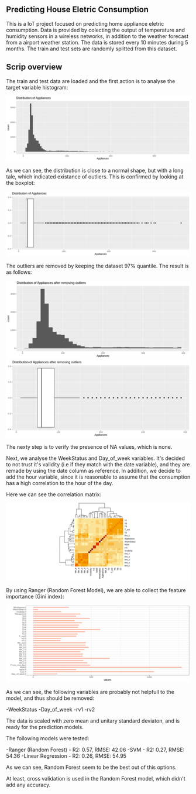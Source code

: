 ##  Predicting House Eletric Consumption

This is a IoT project focused on predicting home appliance eletric consumption. Data is provided by colecting the output of temperature and humidity sensors in a wireless networks, in addition to the weather forecast from a airport weather station. The data is stored every 10 minutes during 5 months. The train and test sets are randomly splitted from this dataset.   

##  Scrip overview

The train and test data are loaded and the first action is to analyse the target variable histogram:

![target_hist](/pictures/target_hist.png)

As we can see, the distribution is close to a normal shape, but with a long tale, which indicated existance of outliers. This is confirmed by looking at the boxplot:

![target_boxplot](/pictures/target_boxplot.png)

The outliers are removed by keeping the dataset 97% quantile. The result is as follows:

![target_hist_after](/pictures/target_hist_after.png)
![target_boxplot_after](/pictures/target_boxplot_after.png)

The nexty step is to verify the presence of NA values, which is none. 

Next, we analyse the WeekStatus and Day_of_week variables. It's decided to not trust it's validity (i.e if they match with the date variable), and they are remade by using the date column as reference. In addition, we decide to add the hour variable, since it is reasonable to assume that the consumption has a high correlation to the hour of the day. 

Here we can see the correlation matrix:

![correlation](/pictures/correlation.png)

By using Ranger (Random Forest Model), we are able to collect the feature importance (Gini index):

![importance](/pictures/importance.png)

As we can see, the following variables are probably not helpfull to the model, and thus should be removed:

-WeekStatus
-Day_of_week
-rv1
-rv2

The data is scaled with zero mean and unitary standard deviaton, and is ready for the prediction models.

The following models were tested:

-Ranger (Random Forest) - R2: 0.57, RMSE: 42.06
-SVM - R2: 0.27, RMSE: 54.36
-Linear Regression - R2: 0.26, RMSE: 54.95

As we can see, Random Forest seem to be the best out of this options. 

At least, cross validation is used in the Random Forest model, which didn't add any accuracy. 


